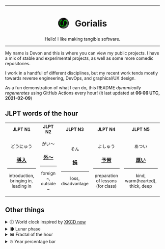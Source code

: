 ***

<h1 align="center">
<sub>
    <img src="readme/resources/avatar.png" height="36">
</sub>
&nbsp;
Gorialis
</h1>
<p align="center">
Hello! I like making tangible software.
</p>

***

My name is Devon and this is where you can view my public projects. I have a mix of stable and experimental projects, as well as some more comedic repositories.

I work in a handful of different disciplines, but my recent work tends mostly towards reverse engineering, DevOps, and graphical/UX design.

As a fun demonstration of what I can do, this README *dynamically regenerates* using GitHub Actions every hour! (it last updated at **06:06 UTC, 2021-02-09**)

<h2>JLPT words of the hour</h2>
<table>
    <tr>
        <th>JLPT N1</th>
        <th>JLPT N2</th>
        <th>JLPT N3</th>
        <th>JLPT N4</th>
        <th>JLPT N5</th>
    </tr>
    <tr>
        <td>
            <p align="center">どうにゅう</p>
            <h3 align="center"><b><a href="https://jisho.org/search/%E5%B0%8E%E5%85%A5">導入</a></b></h3>
            <hr>
            <p align="center">introduction,<wbr> bringing in,<wbr> leading in</p>
        </td>
        <td>
            <p align="center">がい～</p>
            <h3 align="center"><b><a href="https://jisho.org/search/%E5%A4%96%EF%BD%9E">外～</a></b></h3>
            <hr>
            <p align="center">foreign ~,<wbr> outside ~</p>
        </td>
        <td>
            <p align="center">そん</p>
            <h3 align="center"><b><a href="https://jisho.org/search/%E6%90%8D">損</a></b></h3>
            <hr>
            <p align="center">loss,<wbr> disadvantage</p>
        </td>
        <td>
            <p align="center">よしゅう</p>
            <h3 align="center"><b><a href="https://jisho.org/search/%E4%BA%88%E7%BF%92">予習</a></b></h3>
            <hr>
            <p align="center">preparation of lessons (for class)</p>
        </td>
        <td>
            <p align="center">あつい</p>
            <h3 align="center"><b><a href="https://jisho.org/search/%E5%8E%9A%E3%81%84">厚い</a></b></h3>
            <hr>
            <p align="center">kind,<wbr> warm(hearted),<wbr> thick,<wbr> deep</p>
        </td>
    </tr>
</table>

<h2>Other things</h2>
<details>
<summary>🕕  World clock inspired by <a href="https://xkcd.com/now">XKCD now</a></summary>

> <img src="generated/now.png" width="512">

</details>
<details>
<summary>🌘 Lunar phase</summary>

The moon is approximately 93.63% through its phase (Waning Crescent).

</details>
<details>
<summary>&#x1f5bc; Fractal of the hour</summary>

> <img src="generated/fractal.png" width="512">

</details>
<details>
<summary>&#x23f2; Year percentage bar</summary>
<pre><code>2021 [██▁▁▁▁▁▁▁▁▁▁▁▁▁▁▁▁▁▁] 10.75%</code></pre>
</details>
